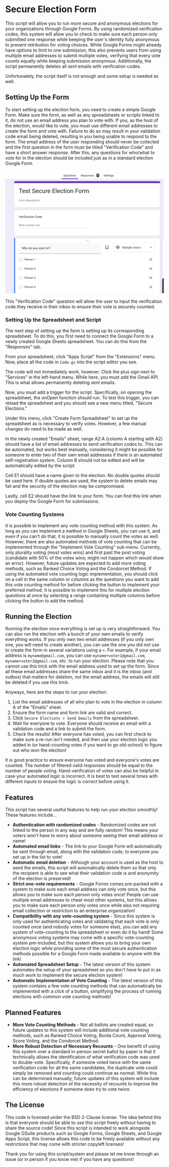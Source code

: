# Secure Election Form

This script will allow you to run more secure and anonymous elections for your organizations through Google Forms. By using randomized verification codes, this system will allow you to check to make sure each person only submitted one response while keeping the user's identity fully anonymous to prevent retribution for voting choices. While Google Forms might already have options to limit to one submission, this also prevents users from using multiple email addresses to submit multiple votes, verifying that every vote counts equally while keeping submission anonymous. Additionally, the script permanently deletes all sent emails with verification codes.

Unfortunately, the script itself is not enough and some setup is needed as well.

## Setting Up the Form

To start setting up the election form, you need to create a simple Google Form. Make sure the form, as well as any spreadsheets or scripts linked to it, do not use an email address you plan to vote with. If you, as the host of the election, would like to vote, you must use different email addresses to create the form and vote with. Failure to do so may result in your validation code email being deleted, resulting in you being unable to respond to the form. The email address of the user responding should never be collected and the first question in the form must be titled "Verification Code" and have a short answer response. After this, any questions for who/what to vote for in the election should be included just as in a standard election Google Form.

![Election form example](images/form.png)

This "Verification Code" question will allow the user to input the verification code they receive in their inbox to ensure their vote is securely counted.

### Setting Up the Spreadsheet and Script

The next step of setting up the form is setting up its corresponding spreadsheet. To do this, you first need to connect the Google Form to a newly created Google Sheets spreadsheet. You can do this from the "Responses" tab.

From your spreadsheet, click "Apps Script" from the "Extensions" menu. Now, place all the code in `Code.gs` into the script editor you see. 

The code will not immediately work, however. Click the plus sign next to "Services" in the left-hand menu. While here, you must add the Gmail API. This is what allows permanently deleting sent emails.

Now, you must add a trigger for the script. Specifically, on opening the spreadsheet, the onOpen function should run. To test this trigger, you can reload the spreadsheet and you should see a new menu titled, "Secure Elections."

Under this menu, click "Create Form Spreadsheet" to set up the spreadsheet as is necessary to verify votes. However, a few manual changes do need to be made as well.

In the newly created "Emails" sheet, range A2:A (column A starting with A2) should have a list of email addresses to send verification codes to. This can be automated, but works best manually, considering it might be possible for someone to enter two of their own email addresses if there is an automated self-registration system. Column B should not be edited and will be automatically edited by the script.

Cell E1 should have a name given to the election. No double quotes should be used here. If double quotes are used, the system to delete emails may fail and the security of the election may be compromised.

Lastly, cell E2 should have the link to your form. You can find this link when you deploy the Google Form for submissions. 

### Vote Counting Systems

It is possible to implement any vote counting method with this system. As long as you can implement a method in Google Sheets, you can use it, and even if you can't do that, it is possible to manually count the votes as well. However, there are also automated methods of vote counting that can be implemented through the "Implement Vote Counting" sub-menu. Currently, only plurality voting (most votes wins) and first past the post voting (candidate with 50% of the votes wins; might not happen which would show an error). However, future updates are expected to add more voting methods, such as Ranked Choice Voting and the Condorcet Method. If using the automated vote counting logic implementation, you should click on a cell in the same column or columns as the questions you want to add this vote counting method for before clicking the button to implement your preferred method. It is possible to implement this for multiple election questions at once by selecting a range containing multiple columns before clicking the button to add the method.

## Running the Election

Running the election once everything is set up is very straightforward. You can also run the election with a bunch of your own emails to verify everything works. If you only own two email addresses (if you only own one, you will need to create another), you can use the one you did not use to create the form in several variations using a `+`. For example, if your email address is `myname@gmail.com`, you can use `myname+voter1@gmail.com`, `myname+voter2@gmail.com`, etc. to run your election. Please note that you cannot use this trick with the email address used to set up the form. Since all these email addresses share the same inbox and it is the inbox (and outbox) that matters for deletion, not the email address, the emails will still be deleted if you use this trick.

Anyways, here are the steps to run your election:

1. List the email addresses of all who plan to vote in the election in column A of the "Emails" sheet.
2. Ensure the form name and form link are valid and correct.
3. Click `Secure Elections > Send Emails` from the spreadsheet.
4. Wait for everyone to vote. Everyone should receive an email with a validation code and a link to submit the form.
5. Check the results! After everyone has voted, you can first check to make sure a re-run isn't needed, and then use your election logic you added in (or hand-counting votes if you want to go old-school) to figure out who won the election!

It is good practice to ensure everyone has voted and everyone's votes are counted. The number of filtered valid responses should be equal to the number of people voting. Hand-verification of votes can also be helpful in case your automated logic is incorrect. It is best to test several times with different inputs to ensure the logic is correct before using it.

## Features

This script has several useful features to help run your election smoothly! These features include...

- **Authentication with randomized codes** - Randomized codes are not linked to the person in any way and are fully random! This means your voters won't have to worry about someone seeing their email address or name!
- **Automated email links** - The link to your Google Form will automatically be sent through email, along with the validation code, to everyone you set up in the list to vote!
- **Automatic email deletion** - Although your account is used as the host to send the emails, this script will automatically delete them so that only the recipient is able to see what their validation code is and anonymity of the election is preserved!
- **Strict one-vote requirements** - Google Forms comes pre-packed with a system to make sure each email address can only vote once, but this allows you to make sure each person only votes once! People can use multiple email addresses to cheat most other systems, but this allows you to make sure each person only votes once while also not requiring email collection or restriction to an enterprise organization!
- **Compatibility with any vote-counting system** - Since this system is only used for authenticating votes and validating that each vote is only counted once (and nobody votes for someone else), you can add any system of vote-counting to the spreadsheet or even do it by hand! Some anonymous voting systems may come with a specific vote-counting system pre-included, but this system allows you to bring your own election logic while providing some of the most secure authentication methods possible for a Google Form made available to anyone with the link!
- **Automated Spreadsheet Setup** - The latest version of this system automates the setup of your spreadsheet so you don't have to put in as much work to implement the secure election system!
- **Automatic Implementation of Vote Counting** - The latest version of this system contains a few vote counting methods that can automatically be implemented with a click of a button, simplifying the process of running elections with common vote counting methods!

## Planned Features

- **More Vote Counting Methods** - Not all ballots are created equal, so future updates to this system will include additional vote counting methods, such as Ranked Choice Voting, Borda Count, Approval Voting, Score Voting, and the Condorcet Method.
- **More Robust Detection of Necessary Recounts** - One benefit of using this system over a standard in-person secret ballot by paper is that it technically allows the identification of what verification code was used to double-vote. Specifically, if someone voted twice with the same verification code for all the same candidates, the duplicate vote could simply be removed and counting could continue as normal. While this can be determined manually, future updates of this system will include this more robust detection of the necessity of recounts to improve the efficiency of elections if someone does try to vote twice.

## The License

This code is licensed under the BSD 2-Clause license. The idea behind this is that everyone should be able to use this script freely without having to share the source code! Since this script is intended to work alongside Google GSuite products such as Google Forms, Google Sheets, and Google Apps Script, this license allows this code to be freely available without any restrictions that may come with stricter copyleft licenses!



Thank you for using this script/system and please let me know through an issue (or in person if you know me) if you have any questions!
